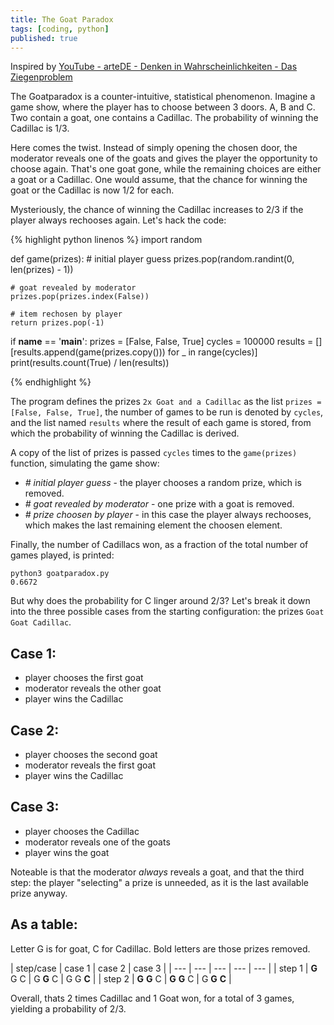 ```yaml
---
title: The Goat Paradox
tags: [coding, python]
published: true
---
```

Inspired by [YouTube - arteDE - Denken in Wahrscheinlichkeiten - Das Ziegenproblem](https://www.youtube.com/watch?v=CYQZ_GrJwLA)

The Goatparadox is a counter-intuitive, statistical phenomenon. Imagine a game show, where the player has to choose between 3 doors. A, B and C. Two contain a goat, one contains a Cadillac. The probability of winning the Cadillac is 1/3.

Here comes the twist. Instead of simply opening the chosen door, the moderator reveals one of the goats and gives the player the opportunity to choose again. That's one goat gone, while the remaining choices are either a goat or a Cadillac. One would assume, that the chance for winning the goat or the Cadillac is now 1/2 for each.

Mysteriously, the chance of winning the Cadillac increases to 2/3 if the player always rechooses again. Let's hack the code:

{% highlight python linenos %}
import random


def game(prizes):
    # initial player guess
    prizes.pop(random.randint(0, len(prizes) - 1))

    # goat revealed by moderator
    prizes.pop(prizes.index(False))

    # item rechosen by player
    return prizes.pop(-1)


if __name__ == '__main__':
    prizes = [False, False, True]
    cycles = 100000
    results = []
    [results.append(game(prizes.copy())) for _ in range(cycles)]
    print(results.count(True) / len(results))
    
{% endhighlight %}

The program defines the prizes `2x Goat and a Cadillac` as the list `prizes = [False, False, True]`, the number of games to be run is denoted by `cycles`, and the list named `results` where the result of each game is stored, from which the probability of winning the Cadillac is derived.

A copy of the list of prizes is passed `cycles` times to the `game(prizes)` function, simulating the game show:

- *\# initial player guess* - the player chooses a random prize, which is removed.
- *\# goat revealed by moderator* - one prize with a goat is removed.
- *\# prize choosen by player* - in this case the player always rechooses, which makes the last remaining element the choosen element.

Finally, the number of Cadillacs won, as a fraction of the total number of games played, is printed:

``` terminal
python3 goatparadox.py
0.6672
```

But why does the probability for C linger around 2/3? Let's break it down into the three possible cases from the starting configuration: the prizes `Goat Goat Cadillac`.

## Case 1:
- player chooses the first goat
- moderator reveals the other goat
- player wins the Cadillac

## Case 2:
- player chooses the second goat
- moderator reveals the first goat
- player wins the Cadillac

## Case 3:
- player chooses the Cadillac
- moderator reveals one of the goats
- player wins the goat

Noteable is that the moderator *always* reveals a goat, and that the third step: the player "selecting" a prize is unneeded, as it is the last available prize anyway.

## As a table:
Letter G is for goat, C for Cadillac. Bold letters are those prizes removed.

| step/case | case 1 | case 2 | case 3 |
| --- | --- | --- | --- | --- |
| step 1 | **G** G C | G **G** C | G G **C** |
| step 2 | **G** **G** C | **G** **G** C | G **G** **C** |

Overall, thats 2 times Cadillac and 1 Goat won, for a total of 3 games, yielding a probability of 2/3.
